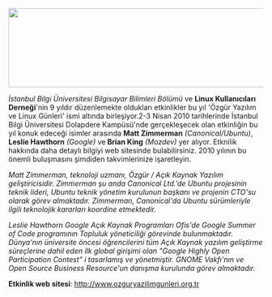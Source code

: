 <html><body><em> </em>

<a href="http://img188.imageshack.us/img188/9320/headerazj.png"><img class="alignnone" title="Özgür Yazılım ve Linux Günleri 2010" src="http://img188.imageshack.us/img188/9320/headerazj.png" alt="" width="587" height="156"></a><em> </em>

<em>İstanbul Bilgi Üniversitesi Bilgisayar Bilimleri Bölümü</em> ve <strong>Linux Kullanıcıları Derneği</strong>'nin 9 yıldır düzenlemekte oldukları etkinlikler bu yıl 'Özgür Yazılım ve Linux Günleri' ismi altında birleşiyor.2-3 Nisan 2010 tarihlerinde İstanbul Bilgi Üniversitesi Dolapdere Kampüsü'nde gerçekleşecek olan etkinliğin bu yıl konuk edeceği isimler arasında <strong>Matt Zimmerman</strong><em> (Canonical/Ubuntu)</em>, <strong>Leslie Hawthorn</strong> <em>(Google)</em> ve<strong> Brian King</strong> <em>(Mozdev)</em> yer alıyor. Etknilik hakkında daha detaylı bilgiyi
web sitesinde bulabilirsiniz. 2010 yılının bu önemli buluşmasını şimdiden takvimlerinize işaretleyin.

<em>Matt Zimmerman, teknoloji uzmanı, Özgür / Açık Kaynak Yazılım geliştiricisidir. Zimmerman şu anda Canonical Ltd.'de Ubuntu projesinin teknik lideri, Ubuntu teknik yönetim kurulunun başkanı ve projenin CTO'su olarak görev almaktadır. Zimmerman, Canonical'da Ubuntu sürümleriyle ilgili teknolojik kararları koordine etmektedir.</em>

<em>Leslie Hawthorn Google Açık Kaynak Programları Ofis'de Google Summer of Code programının Topluluk yöneticiliği görevinde bulunmaktadır. Dünya'nın üniversite öncesi öğrencilerini tüm Açık Kaynak yazılım geliştirme süreçlerine dahil eden ilk global girişimi olan "Google Highly Open Participation Contest" i tasarlamış ve yönetmiştir. GNOME Vakfı'nın ve Open Source Business Resource'un danışma kurulunda görev almaktadır.</em>

<strong>Etkinlik web sitesi</strong>: <a href="http://www.ozguryazilimgunleri.org.tr">http://www.ozguryazilimgunleri.org.tr</a></body></html>